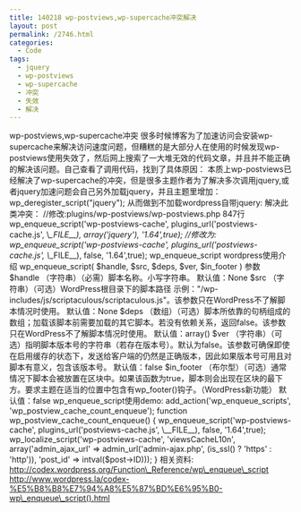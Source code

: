 ```yaml
---
title: 140218 wp-postviews,wp-supercache冲突解决
layout: post
permalink: /2746.html
categories:
  - Code
tags:
  - jquery
  - wp-postviews
  - wp-supercache
  - 冲突
  - 失效
  - 解决
---
```

wp-postviews,wp-supercache冲突 很多时候博客为了加速访问会安装wp-supercache来解决访问速度问题，但糟糕的是大部分人在使用的时候发现wp-postviews使用失效了，然后网上搜索了一大堆无效的代码文章，并且并不能正确的解决该问题。自己查看了调用代码，找到了具体原因： 本质上wp-postviews已经解决了wp-supercache的冲突，但是很多主题作者为了解决多次调用jquery,或者jquery加速问题会自己另外加载jquery，并且主题里增加： wp\_deregister\_script("jquery"); 从而做到不加载wordpress自带jquery: <script type='text/javascript' src='http://www.lewafan.com/wp-includes/js/jquery/jquery.js?ver=1.10.2'></script> <script type='text/javascript' src='http://www.lewafan.com/wp-includes/js/jquery/jquery-migrate.min.js?ver=1.2.1'></script> 解决此类冲突： //修改:plugins/wp-postviews/wp-postviews.php 847行 wp\_enqueue\_script('wp-postviews-cache', plugins\_url('postviews-cache.js', \\_\_FILE\_\_), array('jquery'), '1.64',true); //修改为: wp\_enqueue\_script('wp-postviews-cache', plugins\_url('postviews-cache.js', \\_\_FILE\_\_), false, '1.64',true); wp\_enqueue\_script wordpress使用介绍 wp\_enqueue\_script( $handle, $src, $deps, $ver, $in\_footer ) 参数 $handle （字符串）（必需）脚本名称。小写字符串。 默认值：None $src （字符串）（可选）WordPress根目录下的脚本路径 示例："/wp-includes/js/scriptaculous/scriptaculous.js"。该参数只在WordPress不了解脚本情况时使用。 默认值：None $deps （数组）（可选）脚本所依靠的句柄组成的数组；加载该脚本前需要加载的其它脚本。若没有依赖关系，返回false。该参数只在WordPress不了解脚本情况时使用。 默认值：array() $ver （字符串）（可选）指明脚本版本号的字符串（若存在版本号）。默认为false。该参数可确保即使在启用缓存的状态下，发送给客户端的仍然是正确版本，因此如果版本号可用且对脚本有意义，包含该版本号。 默认值：false $in\_footer （布尔型）（可选）通常情况下脚本会被放置在区块中。如果该函数为true，脚本则会出现在区块的最下方。要求主题在适当的位置中包含有wp\_footer()钩子。（WordPress新功能） 默认值：false wp\_enqueue\_script使用demo: add\_action('wp\_enqueue\_scripts', 'wp\_postview\_cache\_count\_enqueue'); function wp\_postview\_cache\_count\_enqueue() { wp\_enqueue\_script('wp-postviews-cache', plugins\_url('postviews-cache.js', \\_\_FILE\_\_), false, '1.64',true); wp\_localize\_script('wp-postviews-cache', 'viewsCacheL10n', array('admin\_ajax\_url' => admin\_url('admin-ajax.php', (is\_ssl() ? 'https' : 'http')), 'post\_id' => intval($post->ID))); } 相关资料: http://codex.wordpress.org/Function\_Reference/wp\_enqueue\_script http://www.wordpress.la/codex-%E5%B8%B8%E7%94%A8%E5%87%BD%E6%95%B0-wp\_enqueue\_script().html